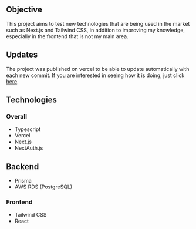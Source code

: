 ## Objective

This project aims to test new technologies that are being used in the market such as Next.js and Tailwind CSS, in addition to improving my knowledge, especially in the frontend that is not my main area.

## Updates

The project was published on vercel to be able to update automatically with each new commit. If you are interested in seeing how it is doing, just click [here](https://tweeter-devchallenges.vercel.app/).

## Technologies

### Overall

- Typescript
- Vercel
- Next.js
- NextAuth.js

## Backend

- Prisma
- AWS RDS (PostgreSQL)

### Frontend

- Tailwind CSS
- React
